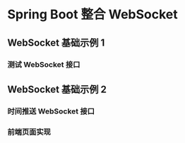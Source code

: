 # Spring Boot 整合 WebSocket
## WebSocket 基础示例 1
### 测试 WebSocket 接口
## WebSocket 基础示例 2
### 时间推送 WebSocket 接口
### 前端页面实现
